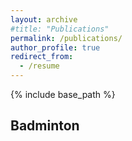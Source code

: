 ```yaml
---
layout: archive
#title: "Publications"
permalink: /publications/
author_profile: true
redirect_from:
  - /resume
---
```


{% include base_path %}

## Badminton
